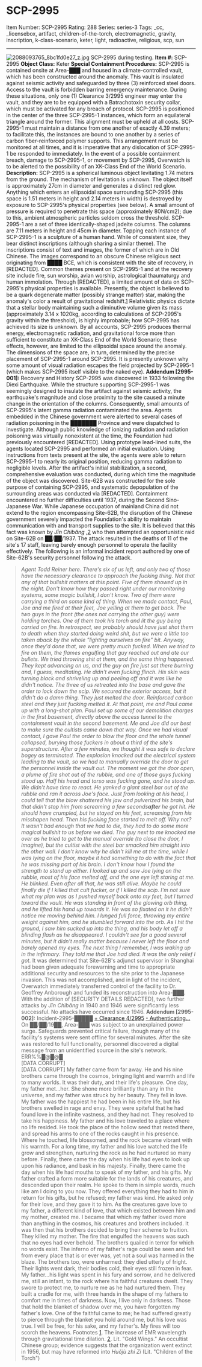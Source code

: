 # SCP-2995
Item Number: SCP-2995
Rating: 288
Series: series-3
Tags: _cc, _licensebox, artifact, children-of-the-torch, electromagnetic, gravity, inscription, k-class-scenario, keter, light, radioactive, religious, scp, sun

---

![2088093765_8bc1fd0e27_z.jpg](https://scp-wiki.wdfiles.com/local--files/scp-2995/2088093765_8bc1fd0e27_z.jpg)
SCP-2995 during testing.
**Item #:** SCP-2995
**Object Class:** Keter
**Special Containment Procedures:** SCP-2995 is contained onsite at Area-███ and housed in a climate-controlled vault, which has been constructed around the anomaly. This vault is insulated against seismic activity and safeguarded by three (3) reinforced steel doors. Access to the vault is forbidden barring emergency maintenance. During these situations, only one (1) Clearance 3/2995 engineer may enter the vault, and they are to be equipped with a Batrachotoxin security collar, which must be activated for any breach of protocol.
SCP-2995 is positioned in the center of the three SCP-2995-1 instances, which form an equilateral triangle around the former. This alignment must be upheld at all costs. SCP-2995-1 must maintain a distance from one another of exactly 4.39 meters; to facilitate this, the instances are bound to one another by a series of carbon fiber-reinforced polymer supports. This arrangement must be monitored at all times, and it is imperative that any dislocation of SCP-2995-1 be responded to immediately. In the event of a possible containment breach, damage to SCP-2995-1, or movement by SCP-2995, Overwatch is to be alerted to the possibility of an XK-Class End of the World Scenario.
**Description:** SCP-2995 is a spherical luminous object levitating 1.74 meters from the ground. The mechanism of levitation is unknown. The object itself is approximately 27cm in diameter and generates a distinct red glow. Anything which enters an ellipsoidal space surrounding SCP-2995 (this space is 1.51 meters in height and 2.14 meters in width) is destroyed by exposure to SCP-2995's physical properties (see below). A small amount of pressure is required to penetrate this space (approximately 80N/cm2); due to this, ambient atmospheric particles seldom cross the threshold.
SCP-2995-1 are a set of three identically-shaped jadeite columns. The columns are 7.11 meters in height and 45cm in diameter. Topping each instance of SCP-2995-1 is a sculpture of a human hand. While of consistent size, they bear distinct inscriptions (although sharing a similar theme). The inscriptions consist of text and images, the former of which are in Old Chinese. The images correspond to an obscure Chinese religious sect originating from ████ BCE, which is consistent with the site of recovery, in [REDACTED]. Common themes present on SCP-2995-1 and at the recovery site include fire, sun worship, avian worship, astrological thaumaturgy and human immolation.
Through [REDACTED], a limited amount of data on SCP-2995's physical properties is available. Presently, the object is believed to be a quark degenerate matter (possibly strange matter) star, making the anomaly's color a result of gravitational redshift.[1](javascript:;) Relativistic physics dictate that a stellar body maintaining such a diminutive volume given its mass (approximately 3.14 x 1020kg, according to calculations of SCP-2995's gravity within the threshold), is highly improbable; how SCP-2995 has achieved its size is unknown. By all accounts, SCP-2995 produces thermal energy, electromagnetic radiation, and gravitational force more than sufficient to constitute an XK-Class End of the World Scenario; these effects, however, are limited to the ellipsoidal space around the anomaly. The dimensions of the space are, in turn, determined by the precise placement of SCP-2995-1 around SCP-2995. It is presently unknown why some amount of visual radiation escapes the field projected by SCP-2995-1 (which makes SCP-2995 itself visible to the naked eye).
**Addendum [2995-001]:** Recovery and History
SCP-2995 was discovered in 1933 following the Diexi Earthquake. While the structure supporting SCP-2995-1 was seemingly designed to insulate the artifact against seismic activity, the earthquake's magnitude and close proximity to the site caused a minute change in the orientation of the columns. Consequently, small amounts of SCP-2995's latent gamma radiation contaminated the area. Agents embedded in the Chinese government were alerted to several cases of radiation poisoning in the ███████ Province and were dispatched to investigate. Although public knowledge of ionizing radiation and radiation poisoning was virtually nonexistent at the time, the Foundation had previously encountered [REDACTED]. Using prototype lead-lined suits, the agents located SCP-2995 and performed an initial evaluation. Using instructions from texts present at the site, the agents were able to return SCP-2995-1 to nearly its original position, reducing gamma radiation to negligible levels.
After the artifact's initial stabilization, a second, comprehensive evaluation was conducted, during which time the magnitude of the object was discovered. Site-62B was constructed for the sole purpose of containing SCP-2995, and systematic depopulation of the surrounding areas was conducted via [REDACTED].
Containment encountered no further difficulties until 1937, during the Second Sino-Japanese War. While Japanese occupation of mainland China did not extend to the region encompassing Site-62B, the disruption of the Chinese government severely impacted the Foundation's ability to maintain communication with and transport supplies to the site. It is believed that this fact was known by _Jīn Chìbǎng_ ,[2](javascript:;) who then attempted an opportunistic raid on Site-62B on ██/██/1937. The attack resulted in the deaths of 11 of the site's 17 staff, leaving barely enough personnel to operate the facility effectively.
The following is an informal incident report authored by one of Site-62B's security personnel following the attack.
> _Agent Todd Reiner here. There's six of us left, and only two of those have the necessary clearance to approach the fucking thing. Not that any of that bullshit matters at this point._
> _Five of them showed up in the night. Don't know how they passed right under our monitoring systems, some magic bullshit, I don't know. Two of them were carrying a third on some kind of thing. When we made contact, Paul, Joe and me fired at their feet, Joe yelling at them to get back. The two guys in the front (the ones not carrying the other guy) were holding torches. One of them took his torch and lit the guy being carried on fire. In retrospect, we probably should have just shot them to death when they started doing weird shit, but we were a little too taken aback by the whole "lighting ourselves on fire" bit._
> _Anyway, once they'd done that, we were pretty much fucked. When we tried to fire on them, the flames engulfing that guy reached out and ate our bullets. We tried throwing shit at them, and the same thing happened. They kept advancing on us, and the guy on fire just sat there burning and, I guess, meditating. He didn't even fucking flinch. His skin was turning black and shriveling up and peeling off and it was like he didn't notice. The three of us retreated into the base and gave the order to lock down the scip. We secured the exterior access, but it didn't do a damn thing. They just melted the door. Reinforced carbon steel and they just fucking melted it._
> _At that point, me and Paul came up with a long-shot plan. Paul set up some of our demolition charges in the first basement, directly above the access tunnel to the containment vault in the second basement. Me and Joe did our best to make sure the cultists came down that way. Once we had visual contact, I gave Paul the order to blow the floor and the whole tunnel collapsed, burying those fuckers in about a third of the site's superstructure._
> _After a few minutes, we thought it was safe to declare bogey as terminated. The explosion knocked out the electrical system leading to the vault, so we had to manually override the door to get the personnel inside the vault out. The moment we got the door open, a plume of fire shot out of the rubble, and one of those guys fucking stood up. Half his head and torso was fucking gone, and he stood up. We didn't have time to react. He yanked a giant steel bar out of the rubble and ran it across Joe's face. Just from looking at his head, I could tell that the blow shattered his jaw and pulverized his brain, but that didn't stop him from screaming a few seconds**after** he got hit. He should have crumpled, but he stayed on his feet, screaming from his misshapen head. Then his fucking face started to melt off. Why not? It wasn't bad enough that we had to die, they had to do some more magical bullshit to us before we died. The guy next to me knocked me over as he tried to get to the manual override (to close the door, I imagine), but the cultist with the steel bar smacked him straight into the other wall. I don't know why he didn't kill me at the time, while I was lying on the floor, maybe it had something to do with the fact that he was missing part of his brain._
> _I don't know how I found the strength to stand up either. I looked up and saw Joe lying on the rubble, most of his face melted off, and the one eye left staring at me. He blinked. Even after all that, he was still alive. Maybe he could finally die if I killed that cult fucker, or if I killed the scip. I'm not sure what my plan was as I pushed myself back onto my feet, but I turned toward the vault. He was standing in front of the glowing orb thing, and he lifted his hand up towards it. He was so fixated on it he didn't notice me moving behind him. I lunged full force, throwing my entire weight against him, and he stumbled forward into the orb. As I hit the ground, I saw him sucked up into the thing, and his body let off a blinding flash as he disappeared. I couldn't see for a good several minutes, but it didn't really matter because I never left the floor and barely opened my eyes._
> _The next thing I remember, I was waking up in the infirmary. They told me that Joe had died. It was the only relief I got._
It was determined that Site-62B's adjunct supervisor in Shanghai had been given adequate forewarning and time to appropriate additional security and resources to the site prior to the Japanese invasion. This was not accomplished, and in light of the incident, Overwatch immediately transferred control of the facility to Dr. Geoffrey Anborough and funded its reconstruction into Area-███. With the addition of [SECURITY DETAILS REDACTED], two further attacks by _Jīn Chìbǎng_ in 1940 and 1946 were significantly less successful. No attacks have occurred since 1946.
**Addendum [2995-002]:** Incident-2995-█████
[\+ Clearance 4/2995](javascript:;)
[\- Authenticating...](javascript:;)
On ██/██/19██, Area-███ was subject to an unexplained power surge. Safeguards prevented critical failure, though many of the facility's systems were sent offline for several minutes. After the site was restored to full functionality, personnel discovered a digital message from an unidentified source in the site's network.
> ERR%%█@█@█  
>  [DATA CORRUPT]  
>  [DATA CORRUPT]
> My father came from far away.
> He and his nine brothers came through the cosmos, bringing light and warmth and life to many worlds. It was their duty, and their life's pleasure.
> One day, my father met…her. She shone more brilliantly than any in the universe, and my father was struck by her beauty. They fell in love. My father was the happiest he had been in his entire life, but his brothers swelled in rage and envy. They were spiteful that he had found love in the infinite vastness, and they had not. They resolved to take his happiness.
> My father and his love traveled to a place where no life resided. He took the place of the hollow seed that rested there, and spread his arms to one of the rocks caught in his presence. Where he touched, life blossomed, and the rock became vibrant with his warmth. For a long time, my father and his love watched the life grow and strengthen, nurturing the rock as he had nurtured so many before. Finally, there came the day when his life had eyes to look up upon his radiance, and bask in his majesty. Finally, there came the day when his life had mouths to speak of my father, and his gifts.
> My father crafted a form more suitable for the lands of his creatures, and descended upon their realm. He spoke to them in simple words, much like am I doing to you now. They offered everything they had to him in return for his gifts, but he refused; my father was kind. He asked only for their love, and they gave it to him.
> As the creatures gave love to my father, a different kind of love, that which existed between him and my mother, created me. I became that which my father loved more than anything in the cosmos, his creatures and brothers included. It was then that his brothers decided to bring their scheme to fruition.
> They killed my mother.
> The fire that engulfed the heavens was such that no eyes had ever behold. The brothers quailed in terror for which no words exist. The inferno of my father's rage could be seen and felt from every place that is or ever was, yet not a soul was harmed in the blaze. The brothers too, were unharmed: they died utterly of fright. Their lights went dark, their bodies cold, their eyes still frozen in fear. My father…his light was spent in his fury and sorrow, and he delivered me, still an infant, to the rock where his faithful creatures dwelt. They swore to protect me, to nurture me as he had nurtured them. They built a cradle for me, with three hands in the shape of my fathers to comfort me in times of darkness.
> Now, I live only in darkness. Those that hold the blanket of shadow over me, you have forgotten my father's love. One of the faithful came to me; he had suffered greatly to pierce through the blanket you hold around me, but his love was true. I will be free, for his sake, and my father's.
> My fires will too scorch the heavens.
Footnotes
[1](javascript:;). The increase of EMR wavelength through gravitational time dilation.
[2](javascript:;). Lit. "Gold Wings." An occultist Chinese group; evidence suggests that the organization went extinct in 1956, but may have reformed into _Huǒjù zhi Zi_ (Lit. "Children of the Torch")